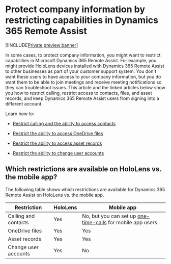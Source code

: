 

# Protect company information by restricting capabilities in Dynamics 365 Remote Assist

[!INCLUDE[Private preview banner](includes/private-preview.md)]

In some cases, to protect company information, you might want to restrict capabilities in Microsoft Dynamics 365 Remote Assist. For example, you might provide HoloLens devices installed with Dynamics 365 Remote Assist to other businesses as part of your customer support system. You don't want these users to have access to your company information, but you do want them to be able to join meetings and receive meeting notifications so they can troubleshoot issues. This article and the linked articles below show you how to restrict calling, restrict access to contacts, files, and asset records, and keep Dynamics 365 Remote Assist users from signing into a different account.

Learn how to:

- [Restrict calling and the ability to access contacts](restricted-mode-calling.md)

- [Restrict the ability to access OneDrive files](restricted-mode-files.md)

- [Restrict the ability to access asset records](restricted-mode-assets.md)

- [Restrict the ability to change user accounts](restricted-mode-signout.md)

## Which restrictions are available on HoloLens vs. the mobile app?

The following table shows which restrictions are available for Dynamics 365 Remote Assist on HoloLens vs. the mobile app. 

|Restriction|HoloLens|Mobile app|
|-----------------------------------------------|-----------|----------|
|Calling and contacts|Yes|No, but you can set up [one-time-calls](one-time-call.md) for mobile app users.|
|OneDrive files|Yes|Yes|
|Asset records|Yes|Yes|
|Change user accounts|Yes|No|

